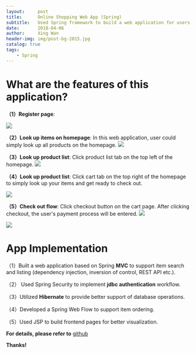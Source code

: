 ```yaml
---
layout:     post
title:      Online Shopping Web App (Spring)
subtitle:   Used Spring framework to build a web application for users to shop and order items online
date:       2018-04-06
author:     Xing Wan
header-img: img/post-bg-2015.jpg
catalog: true
tags:
    - Spring
---
```


# What are the features of this application?
**（1）Register page**:

![](https://lh3.googleusercontent.com/t4E6kar5-N_1mhTp1_vPvD4qohUgyTUo9_7gWw5TGHXOb045-GVyVkMWrgiImiMo4PD4Xzfv-u5YzfRMLyv3gOnmMA68Yxjatlm6gvsf9JmNIO1Ukv-Qcszblm4Hf5sHuGQcpHJLToVQ14mgtxq_IRledub1NVWR018RuLKCGAEwWoh2JHaE9e7yHlbvXuJbIvzJ81HkW0Mx8gfPPy8NedR_ya7awQ9CZ8CQW_3_5DGdYVN6iMowMQtpBQ87We5VfwAsMyDQDLBHdSZmE3tbKSLWb0TCGryUKMY0nhmgx2niuoLFB-4a9FEt7gu7026Wf69z_Jv-14vVnBrkgpoAmdWMzs-HjTLQwzS16N5W-cspAfewR9CjlVUGbCGUVXCzRlmQcEJyVfBHDJQi8aQHwBOXZuIB71w8DF9F0ooOTPOZUDlFCGRpueTonxTXJd4USY9FJq_XRaonIy1L1iGMiCU9Nnj5smozQQhlCfpTeHHLgGRK3n49T1DwduubmR6yKDCrk0dDSfugN_yGr3_RPni4gUHq5Gedssh25th-zns013oTdr8fz1-RvtscJg3uB0EhAvY4MG_tBl94wMum9V0inNNoYvq3D97CK9XvUw9ThE4CcfO_uwqIFLv1O8-_MmSfbM2allCtH67slD29JPNj=w1431-h748-no)

**（2）Look up items on homepage**:
In this web application, user could simply look up all products on the homepage.
![](https://lh3.googleusercontent.com/B1cdbtXz47lbDcLCGF7hUqYIdKl8hQN_uuj4b68cBf9MymtvC5HpwYb2JNWBuIA6DErqP39uFX61cHiSVYXfSsq61A0bjJO9yl2-KdhOtBilUWizyRz_q89JiBQ82hkSuhnE6v0TkreBHYLa4IbZqoAY0alwMVni5rCPax4Iho8aLCnVJEpyKFZkPeb_FnzSMUAcuJxLzL8v_af92mWY6eDQXSUbuWRmOqwzjThzcEdcBVoYt_si0aeymbmuLzeiwx7Iga6DV39SgDVMV2Er-1BRExKcPx1pd1C7NgWiv0vR8Omfe2FEYjZ27eThiDmm-5k-xzts0WSPDLrSsz0mJrAOui_9jKhD7bsw6oxuoMetBB3ICIEi-cPlSwFfqG8GcDwUGFCdwUolsNP5iIMbGPpLkvQJVgAbkY3Fd7mH6PK1JSPMPAuF7TP7v8JTLRKNlDzZI-j6Msyho0rT-o5G5krEkzg-iCB5Ns2UcXIODSwRsDjkia6yHzIOu9O1aSYfeuwf91YhKoap5-hR9ImpL_nJOpWdmFfNVty6wYk169dH37RkMquO5JbZIVuddPpKJFbj6fCYjWp68kKUeoOuG6MxinYixO8fg4-Yyz-PpUN7c5aaHYhJsT_9Yrq2SETgOVEUOQ-aSJfBQlu1YzSbs0g=w1196-h744-no)

**（3）Look up product list**:
Click product list tab on the top left of the homepage.
![](https://lh3.googleusercontent.com/vQfBYBkPiLkEY5vezSaW85TMWlXH7Va5usloW9twAZhZGZ4QXlqpDvpfb4MzMnrNwjhSqpG6JccvMOYxi5Ms2Qxch6mjmi4Qrx_hS__u9sLnFLpTDjnqDajD4KnDVpUSy1acdHJUcrgeo7fgB7SYoiZAbANPofJD2-Z_4SeUD7ktMYRpOLL3y1zsEU_7SZsr8v9KMv-ko_nzQZm_pc6vCM9jcL1nS83OwmkJJe51SZXFuRdeJArRTbimGL4IVav_L0bF6GtoJszSKDIl1Z5_pFjFgaHVamjFwlLwQOB6HLiaVbNRig6is1-XVkfknKPzqs8yyWYANocd0XSl3hz_QOcRUVz1sW9JSL27BWGreQVzr5KxAEepLRiL-L6Y1o7NfpkFwu1_P-xZh9G81zFPLssmTsJGPx52aBeSnXFN7uoqcIItwsnnjmhCsyO7ZLEfCUUKmfJy9UCMZ0f32iN5cuiBPGdAgBPorYHfwcKkRKDTSpG1UaJNaxpXhewrujjvcBRx9NBakdTxdJTizLiEmGQ7zkyw8pRjOTkfcA0Gf3dOrtoXYjurUFsUcrMHKoWnjCJPU-eUhiC0B2kUrF7Irx7ftO72DMGQu75GFKEeLEs0iag-w1mRYwbJItqmEv4UEXJbe-LB3ClTmSD28LOD1EQ=w980-h698-no)

**（4）Look up product list**:
Click cart tab on the top right of the homepage to simply look up your items and get ready to check out.

![](https://lh3.googleusercontent.com/CLkNIJ8szS9kITTcA40mX5IguIEaDTob_a0m3LvBy-gVPJaT3ZcZghrptaY7KuIZZd2u9tuRBs7Itt-WF5N4ERP7zrrXR830fit7sgisi-7HaoCh0eoJzarzCrXxy0KBzumG9UX3-IwUxkHC_i0AN6-C1l70kCZh17KXJD5XHYScWD06gz2bswHgr_Cwlie6QD1Ojd2UQv5H9FscoXjc6l6eiLPBScyeZL9Iko5ONgdYEZN2ODORfw-QkU1j1kT4D3S1PxL2VRLAXXBquZd-mys1p2YGMJxwgU3tmxUvL79M_cpUdNDHO0aCd9hdOdM1TonD1xlUAHj0LgfYay5nX3SmErYfYHTpPpV_WzyW4xCVvjLCZUkAIkGW7-vJAawagnogUnEBSCL7_BQSa3M8OxcoQJnm-pqRHA44n66wuivHXfWEke53fhIJd5eLw1I1FCki0FBJH0aUIkvjX8IDRDov3xKCFSinf6DC3xQgDNKKiKXmSVm6OrdY8Hi9YebcY1B0Q4IBHC9iKIySf46dT8sp8ibqwiM5zx1L3SZghqgH3iK7ab3bYgVOyd50B2QB5gULKdKOTP0Tz6hZR4-E9Ytx3T4LVtZmUGtWDpgVXTtUHa6UyTPGmd0JsIj2aNU8tdn-XsJhhTU708T35xnkuYk=w1190-h693-no)

**（5）Check out flow**:
Click checkout button on the cart page. After clicking checkout, the user's payment process will be entered.
![](https://lh3.googleusercontent.com/p7XhjlKmCqD_AsoGX2JN9MB1LCOkQV2jnEFvskEmBeWQ98sBJXGI6iFuSZh6US9RIpp3YksbohxJXRboOS0tFsByqkoagev75Lmrx3yGt5pIsYz2Sbfx5fQjqWlZ630w_FThkJsVt3O0aOCOIiRj9CVHK4EnUL-L3CcZ_QR4-qXFqMDRLR5hV9ISNE-TiV5qLzaHzg_YbLsmGNicQpTw7rhZjMJYikV4UmEgGG-O157P8i4ap9uIBOV0BUfncxgu2VCdXt1lkXu64GEm5Ur9XCGfM-_JCAOSdDTLinnOKJBsTp_4tMUMdHlJBvrj-PWFjA4VAF9ucYgxhStZ0Xka5F4DReMTXtLSNjrJIFzuYpVGbZnXBdzx9Ot0T8fUAEw4YVyc-H7E9rINQzGwNnnKQXrEP1HwqI7ikXvr3tnmgtt6fM6_ZE0CRfrJ1o_QbZfxSNgjN0bhxr1KPe3-b_jrBCen3KrboN8WGwJzfVL0z_WgksXStxzIIYZZol_QTEDZ2Keav5q7upJSyhnyGCpswnw196SjXRm_B_wKIKBGUcBn6DMcVHVVuSPW-TdtVinRO2sYGZ9fgnCVM5whfGrDePDwCD9paaYhbgbdT9YokSV3Is0n3lozlQ-kTtA812l5n-Cfz2CsZWoDDNlzdhVIxxs=w1437-h748-no)

![](https://lh3.googleusercontent.com/g-UHxhEuk5qJ-cRF8L4mDEfSkDkdKYiq8oJRH7T24TRrXC6C3aXVkqz3OffUN785YTVpLwPM9XThiZlGbkGugxzDE-R_bH_2XjHuInMzMLXZl5oqjK8EAKxNh2Hick1Ii2YtyBeEigz0JQFU5txXfVheIU7B0u6XTsO0gVvYtA52DNAfqZ2xyMjKS-qUPXG5vnTbiITLVeeoNiuPYsM0TeoQfqZirw-G3tJI5JEB17OurFUyGV-ksgqSx3XGyuZPE4aJIOKHx4h7zZe_4YtiEQK2qwuExP0nrwJHDxlkISlgN5r9D24WiQwAoPx6xeZy-j5-2IeGrHDropXFvL4KDjeQ-Zz2X9Wl0DyZdIR_UpEo6BUIxC8J6ssKoLSO_J5Y9HjcXc_37fszufhxkNR336tLF2oqcfBWfMbCD3r2cKI8PPv7UAfYnvvruuM3KF3TZsl2vFdKAfmbZVC3qKK5SqPOuX8fRRp-pshhutKZy1pcWny8GCHciIUKJw0ZkTQcwni6CRmHXnXDDLveURq_87xnkryFKSh7zovCWmXP1z6Zm5bD0-487IoawGDWQYEpfzEm0Fp32i-fgVi2hJwIUoNzl7aTU6X06f_WIlygSqliviq54TBX9tAy_NppApXvj-6O16jKFjfyHzxpd4i-j8cV=w1430-h744-no)

# App Implementation

（1）Built a web application based on Spring **MVC** to support item search and listing (dependency injection, inversion of control, REST API etc.).

（2） Used Spring Security to implement **jdbc authentication** workflow.

（3）Utilized **Hibernate** to provide better support of database operations.

（4）Developed a Spring Web Flow to support item ordering.

（5）Used JSP to build frontend pages for better visualization.


**For details, please refer to** [github](https://github.com/bigAppleIsBiggerThanApple/onlineShopWebApp)

**Thanks!**


<!--stackedit_data:
eyJoaXN0b3J5IjpbNDAyODUyNzY5LC0yMTMwOTE4NjgwLDE0ND
ExNzc0OTMsMjA1ODU4NDcyNV19
-->